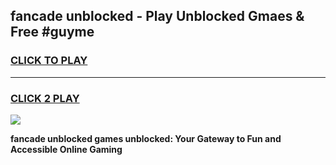 
## fancade unblocked - Play Unblocked Gmaes & Free #guyme
<h3>
<a href="https://news.freeplayer.one?title=fancade_unblocked&ref=03M">CLICK TO PLAY</a></h3>
<hr>

<h3>
<a href="https://news.freeplayer.one?title=fancade_unblocked&ref=03M">CLICK 2 PLAY</a>
  
</h3>

<a href="https://news.freeplayer.one?title=fancade_unblocked&ref=03M"><img src="https://clearcache.store/games.png"></a>


**fancade unblocked games unblocked: Your Gateway to Fun and Accessible Online Gaming**

